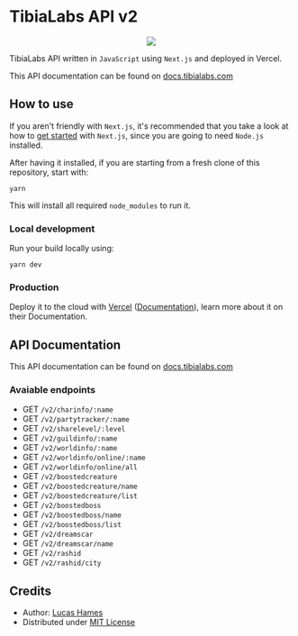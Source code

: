 # TibiaLabs API v2

<div align="center"><img src="https://i.imgur.com/9jP3lNK.png"/></div>

TibiaLabs API written in `JavaScript` using `Next.js` and deployed in Vercel.

This API documentation can be found on [docs.tibialabs.com](https://docs.tibialabs.com)

## How to use

If you aren't friendly with `Next.js`, it's recommended that you take a look at how to [get started](https://nextjs.org/docs/getting-started) with `Next.js`, since you are going to need `Node.js` installed.

After having it installed, if you are starting from a fresh clone of this repository, start with:

```
yarn
```

This will install all required `node_modules` to run it.

### Local development

Run your build locally using:

```
yarn dev
```

### Production

Deploy it to the cloud with [Vercel](https://vercel.com/#get-started) ([Documentation](https://nextjs.org/docs/deployment)), learn more about it on their Documentation.

## API Documentation

This API documentation can be found on [docs.tibialabs.com](https://docs.tibialabs.com)

### Avaiable endpoints

- GET `/v2/charinfo/:name`
- GET `/v2/partytracker/:name`
- GET `/v2/sharelevel/:level`
- GET `/v2/guildinfo/:name`
- GET `/v2/worldinfo/:name`
- GET `/v2/worldinfo/online/:name`
- GET `/v2/worldinfo/online/all`
- GET `/v2/boostedcreature`
- GET `/v2/boostedcreature/name`
- GET `/v2/boostedcreature/list`
- GET `/v2/boostedboss`
- GET `/v2/boostedboss/name`
- GET `/v2/boostedboss/list`
- GET `/v2/dreamscar`
- GET `/v2/dreamscar/name`
- GET `/v2/rashid`
- GET `/v2/rashid/city`

## Credits

- Author: [Lucas Hames](https://github.com/wedz0ff)
- Distributed under [MIT License](LICENSE)
